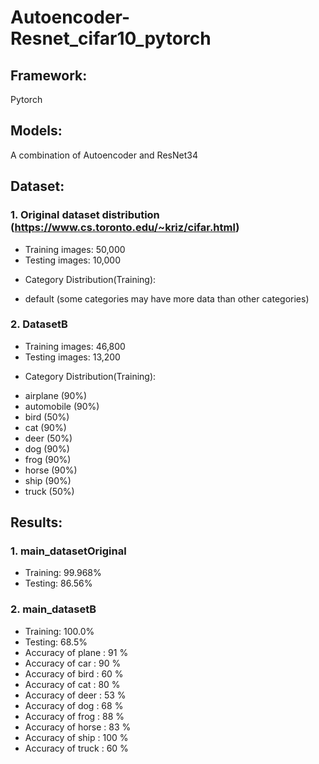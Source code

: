 # Autoencoder-Resnet_cifar10_pytorch

## Framework:
Pytorch

## Models:
A combination of Autoencoder and ResNet34

## Dataset:
### 1. Original dataset distribution (https://www.cs.toronto.edu/~kriz/cifar.html)
* Training images: 50,000
* Testing images: 10,000
+ Category Distribution(Training):
 - default (some categories may have more data than other categories)

### 2. DatasetB
* Training images: 46,800
* Testing images: 13,200
+ Category Distribution(Training):
 - airplane (90%)
 - automobile (90%)
 - bird (50%)
 - cat (90%)
 - deer (50%)
 - dog (90%)
 - frog (90%)
 - horse (90%)
 - ship (90%)
 - truck (50%)

## Results:
### 1. main_datasetOriginal
 - Training: 99.968%
 - Testing: 86.56%


### 2. main_datasetB
 - Training: 100.0%
 - Testing: 68.5%
  - Accuracy of plane : 91 %
  - Accuracy of   car : 90 %
  - Accuracy of  bird : 60 %
  - Accuracy of   cat : 80 %
  - Accuracy of  deer : 53 %
  - Accuracy of   dog : 68 %
  - Accuracy of  frog : 88 %
  - Accuracy of horse : 83 %
  - Accuracy of  ship : 100 %
  - Accuracy of truck : 60 %



